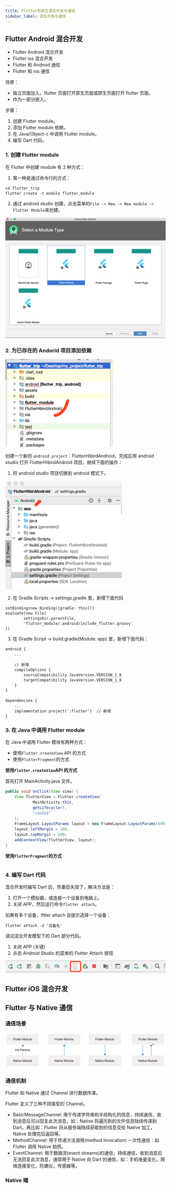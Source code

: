 ```yaml
---
title: Flutter和原生混合开发与通信
sidebar_label: 混合开发与通信
---
```


## Flutter Android 混合开发

-   Flutter Android 混合开发
-   Flutter ios 混合开发
-   Flutter 和 Android 通信
-   Flutter 和 ios 通信

场景：

-   独立页面加入，flutter 页面打开原生页面或原生页面打开 flutter 页面。
-   作为一部分嵌入。

步骤：

1. 创建 Flutter module。
2. 添加 Flutter module 依赖。
3. 在 Java/Object-c 中调用 Flutter module。
4. 编写 Dart 代码。

### 1. 创建 Flutter module

在 Flutter 中创建 module 有 2 种方式：

1. 第一种是通过命令行的方式：

```
cd flutter_trip
flutter create -t module flutter_module
```

2. 通过 android studio 创建，点击菜单的`File -> New -> New module -> Flutter Module`来创建。

![](imgs/2020-06-02-09-19-36.png)

### 2. 为已存在的 Andorid 项目添加依赖

![](imgs/2020-06-02-09-48-56.png)

创建一个新的 `android project`：FlutterHibirdAndroid，完成后用 android studio 打开 FlutterHibirdAndroid 项目，继续下面的操作：

1. 将 android studio 项目切换到 android 模式下。

![](imgs/2020-06-02-09-54-51.png)

2. 在 Gradle Scripts -> settings.gradle 里，新增下面代码

```
setBinding(new Binding([gradle: this]))
evaluate(new File(
        settingsDir.parentFile,
        'flutter_module/.android/include_flutter.groovy'
))
```

3. 在 Gradle Script -> build.gradle(Module: app) 里，新增下面代码：

```
android {
    ...

    // 新增
    compileOptions {
        sourceCompatibility JavaVersion.VERSION_1_8
        targetCompatibility JavaVersion.VERSION_1_8
    }
}

dependencies {
    ...
    implementation project(':flutter')  // 新增
}
```

### 3. 在 Java 中调用 Flutter module

在 Java 中调用 Flutter 模块有两种方式：

-   使用`Flutter.createView` API 的方式
-   使用`FlutterFragment`的方式

**使用`Flutter.createView`API 的方式**

首先打开 MainActivity.java 文件。

```java title="FlutterHibirdAndroid/app/src/main/java/com.x/MainActivity.java"
public void onClick(View view) {
    View flutterView = Flutter.createView(
            MainActivity.this,
            getLifecycle(),
            "route1"
    );
    FrameLayout.LayoutParams layout = new FrameLayout.LayoutParams(600, 800);
    layout.leftMargin = 100;
    layout.topMargin = 200;
    addContentView(flutterView, layout);
}
```

**使用`FlutterFragment`的方式**

```

```

### 4. 编写 Dart 代码

混合开发时编写 Dart 后，热重启失效了，解决方法是：

1. 打开一个模拟器，或连接一个设备到电脑上。
2. 关闭 APP，然后运行命令`flutter attach`。

如果有多个设备，fltter attach 会提示选择一个设备：

```
flutter attach -d '设备名'
```

调试混合开发模型下的 Dart 部分代码。

1. 关闭 APP (关键)
2. 点击 Android Studio 的菜单的 Flutter Attach 按钮

![](imgs/2020-06-02-11-02-18.png)

## Flutter iOS 混合开发

## Flutter 与 Native 通信

### 通信场景

![](imgs/2020-06-02-11-07-38.png)

### 通信机制

Flutter 和 Native 通过 Channel 进行数据传递。

Flutter 定义了三种不同类型的 Channel。

-   BasicMessageChannel: 用于传递字符串和半结构化的信息，持续通信，收到消息后可以回复此次消息，如：Native 将遍历到的文件信息陆续传递到 Dart，再比如：Flutter 将从服务端陆续获取到的信息交给 Native 加工，Native 处理完后返回等。
-   MethodChannel: 用于传递方法调用(method invocation) 一次性通信：如 Flutter 调用 Native 拍照。
-   EventChannel: 用于数据流(event streams)的通信，持续通信，收到消息后无法回复此次消息，通常用于 Native 向 Dart 的通信，如：手机电量变化，网络连接变化，陀螺仪，传感器等。

### Native 端
